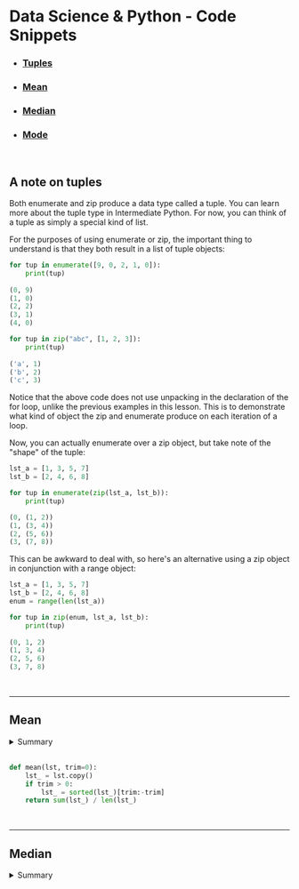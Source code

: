 # Data Science & Python - Code Snippets

* ###  [Tuples](#tuples)
* ###  [Mean](#mean)
* ###  [Median](#median)
* ###  [Mode](#mode)

<br />

  
<a id="tuples"><h2>A note on tuples</h2></a>

Both enumerate and zip produce a data type called a tuple. You can learn more about the tuple type in Intermediate Python. For now, you can think of a tuple as simply a special kind of list.

For the purposes of using enumerate or zip, the important thing to understand is that they both result in a list of tuple objects:

```python
for tup in enumerate([9, 0, 2, 1, 0]):
    print(tup)
    
(0, 9)
(1, 0)
(2, 2)
(3, 1)
(4, 0)
```
```python
for tup in zip("abc", [1, 2, 3]):
    print(tup)
    
('a', 1)
('b', 2)
('c', 3)
```

Notice that the above code does not use unpacking in the declaration of the for loop, unlike the previous examples in this lesson. This is to demonstrate what kind of object the zip and enumerate produce on each iteration of a loop.

Now, you can actually enumerate over a zip object, but take note of the "shape" of the tuple:

```python
lst_a = [1, 3, 5, 7]
lst_b = [2, 4, 6, 8]

for tup in enumerate(zip(lst_a, lst_b)):
    print(tup)

(0, (1, 2))
(1, (3, 4))
(2, (5, 6))
(3, (7, 8))
```

This can be awkward to deal with, so here's an alternative using a zip object in conjunction with a range object:

```python
lst_a = [1, 3, 5, 7]
lst_b = [2, 4, 6, 8]
enum = range(len(lst_a))

for tup in zip(enum, lst_a, lst_b):
    print(tup)
    
(0, 1, 2)
(1, 3, 4)
(2, 5, 6)
(3, 7, 8)
```

<br />

<hr />


<a id="mean"><h2>Mean</h2></a>

<details><summary>Summary</summary>
<br />
    
The mean in statistics and probability is likely a familiar concept; the mean is commonly referred to as an average. A mean is derived by calculating a sum of all the values in a collection, then dividing that sum by the total number of items. See below for an example:

$$
\frac{1}{n} \sum_{i=1}^n a_i    
$$    

### Example 1:
    
Find the mean of the dataset $ A $.
    
$ A = [\quad 1,2,3,4,5,6,7,8,9,10 \quad]$
    
***Step 1 :*** Sum all of the values in the dataset.
    
$ sum(A) = a_1 + a_2 + a_3 + a_4 + a_5 + a_6 + a_7 + a_8 + a_9 + a_{10} $

***Step 2 :*** Find the number of items in the dataset.

$ length(A) = 10 $

***Step 3:*** Apply the division and come to a solution.
    
$$
mean(A) = \frac{sum(A)}{length(A)} = \frac{55}{10} = 5.5    
$$    
    
    
> The calculation being made above, is formally called the arithmetic mean. There are other types of means (geometric, harmonic), but they are not typically employed in statistics or probability, and this course will not include anything about them.
    
    -   There are a number of common notations for the mean 
        of a collection in statistics, here are the most common:
<div align="center" > 
    
|||
|:-:|:---:|
|$ \mu $| The lowercase greek letter mu is the standard notation for a population mean |
|$ \bar x $| Pronounced "x-bar" is the standard notation for a sample mean |
|$ \bar X $| Capitalized x-bar is a common notation for sample mean, where $ X $ is a random variable|
 
</div>
    
<br /> 
    
### Population vs. Sample
    
In the table above, it is shown that the notation for the mean is different dependent on what type of data the mean is representing.
    
The study of statistics consists of the analysis and study of datasets, and there are two types of datasets, populations and samples. 
    
A `population` represents all of the possible data points or observations from a set of data, for example, a rancher who owns 1000 cattle could take the population mean of their weights by measuring the weight of all 1000 cattle, and taking their mean.  

Conversely, a `sample` does not represent every possible observation, for example, the rancher above could make an estimate of the population mean by taking a random sampling of 100 of the cattle, taking weight measurements, and then taking the mean of those 100 observations.
     
    
</details>

<br />

```python
def mean(lst, trim=0):
    lst_ = lst.copy()
    if trim > 0:
        lst_ = sorted(lst_)[trim:-trim]
    return sum(lst_) / len(lst_)
```

<br />

<hr />



<a id="median"><h2>Median</h2></a>

<details><summary>Summary</summary>
<br />

Similar to `mean`, the `median` is another measure of central tendency. The median can be considered the "middle" value of some sorted numerical collection. Half of the collection is equal to or lesser than the median, and half of the collection is equal to or greater than the median. In circumstances where a collection has extreme outliers (specifically datasets which contain outliers which are not symmetrical) the median can be a more robust, or superior measure to the mean. More comparisons between the mean and median are made in the next lesson.
    
> Denoting or relating to a value or quantity lying at the midpoint of a frequency distribution of observed values or quantities, such that there is an equal probability of falling above or below it.
    
### Example 1:
    
Find the median of the numerical dataset $ A $.
<br />
  
$ A = [\quad 1,2,3,4,5,6,7,8,9 \quad]$
    
    -   The median above is the center value in the sorted list, where there are 
        four items in the collection below the median, and four items above the median.    
<br />
  
_Solution_    
 
$ median(A) = 5 $    

<br />    

#### `Median from an odd-length collection`    
    
When a collection has an odd number of items, determining the median is as simple as sorting the data and identifying the center value. In mathematical terms, in a sorted list of length $\mathit N $, the **index** of the median value is $\frac{N+1}{2} $.
<br />
  
### Example 1:
    
Consider this example with 11 items: Find the median of the dataset $ B $.
    
$ B = [\quad 10,10,12,13,15,16,17,19,20,20,21 \quad]$

<br />
  
_Step 1 :_ Find the length of the dataset
    
$ N = length(B) = 11 $

<br />    
  
_Step 2 :_ Find the index of the center value
    
$ \frac{N+1}{2} = \frac{12}{2} = 6 $   

<br />
  
_Step 3 :_ Find the value at the index found in step 2
    
-   The median is located at the 6th index of the sorted list, which is 16. 
    Double check by making sure that there are an equal number of items on either side of the median.

<br />
  
_Solution_
<br />
  
$ med(B) = \tilde x_B = 16  $ 
  
</details>
